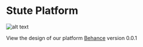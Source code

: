 # Stute Platform

![alt text](http://i66.tinypic.com/14cefzs.png)


View the design of our platform [Behance](https://www.behance.net/gallery/73089011/Student-Platform) version 0.0.1

